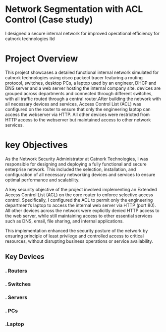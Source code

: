 
# Network Segmentation with ACL Control (Case study) 
I designed a secure internal network for improved operational efficiency for catnork technologies ltd

# Project Overview
This project showcases a detailed functional internal network simulated for catnork technologies using cisco packect tracer featuring a routing protocol, switches, desktop PCs, a laptop used by an engineer, DHCP and DNS server and a web server hosting the internal company site. devices are grouped across departments and connected through different switches, with all traffic routed through a central router.After building the network with all necessary devices and services, Access Control List (ACL) was configured on the router to ensure that only the engineering laptop can access the webserver via HTTP. All other devices were restricted from HTTP access to the webserver but maintained access to other network services.

# key Objectives
As the Network Security Administrator at Catnork Technologies, I was responsible for designing and deploying a fully functional and secure enterprise network. This included the selection, installation, and configuration of all necessary networking devices and services to ensure optimal performance and scalability.

A key security objective of the project involved implementing an Extended Access Control List (ACL) on the core router to enforce selective access control. Specifically, I configured the ACL to permit only the engineering department’s laptop to access the internal web server via HTTP (port 80). All other devices across the network were explicitly denied HTTP access to the web server, while still maintaining access to other essential services such as DNS, email, file sharing, and internal applications.

This implementation enhanced the security posture of the network by ensuring principle of least privilege and controlled access to critical resources, without disrupting business operations or service availability.

## Key Devices 
### . Routers
### . Switches
### . Servers
### . PCs
### .Laptop

